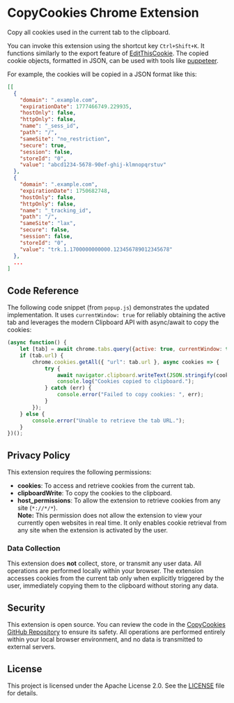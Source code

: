 # CopyCookies Chrome Extension

Copy all cookies used in the current tab to the clipboard.

You can invoke this extension using the shortcut key `Ctrl+Shift+K`. It functions similarly to the export feature of [EditThisCookie](http://editthiscookie.com/). The copied cookie objects, formatted in JSON, can be used with tools like [puppeteer](https://github.com/puppeteer/puppeteer).

For example, the cookies will be copied in a JSON format like this:

```json
[[
  {
    "domain": ".example.com",
    "expirationDate": 1777466749.229935,
    "hostOnly": false,
    "httpOnly": false,
    "name": "_sess_id",
    "path": "/",
    "sameSite": "no_restriction",
    "secure": true,
    "session": false,
    "storeId": "0",
    "value": "abcd1234-5678-90ef-ghij-klmnopqrstuv"
  },
  {
    "domain": ".example.com",
    "expirationDate": 1750682748,
    "hostOnly": false,
    "httpOnly": false,
    "name": "_tracking_id",
    "path": "/",
    "sameSite": "lax",
    "secure": false,
    "session": false,
    "storeId": "0",
    "value": "trk.1.1700000000000.123456789012345678"
  },
  ...
]
```

## Code Reference

The following code snippet (from `popup.js`) demonstrates the updated implementation. It uses `currentWindow: true` for reliably obtaining the active tab and leverages the modern Clipboard API with async/await to copy the cookies:

```js
(async function() {
	let [tab] = await chrome.tabs.query({active: true, currentWindow: true});
	if (tab.url) {
		chrome.cookies.getAll({ "url": tab.url }, async cookies => {
			try {
				await navigator.clipboard.writeText(JSON.stringify(cookies));
				console.log("Cookies copied to clipboard.");
			} catch (err) {
				console.error("Failed to copy cookies: ", err);
			}
		});
	} else {
		console.error("Unable to retrieve the tab URL.");
	}
})();
```

## Privacy Policy

This extension requires the following permissions:

- **cookies**: To access and retrieve cookies from the current tab.
- **clipboardWrite**: To copy the cookies to the clipboard.
- **host_permissions**: To allow the extension to retrieve cookies from any site (`*://*/*`).  
  **Note:** This permission does not allow the extension to view your currently open websites in real time. It only enables cookie retrieval from any site when the extension is activated by the user.

### Data Collection

This extension does **not** collect, store, or transmit any user data. All operations are performed locally within your browser. The extension accesses cookies from the current tab only when explicitly triggered by the user, immediately copying them to the clipboard without storing any data.

## Security

This extension is open source. You can review the code in the [CopyCookies GitHub Repository](https://github.com/sammrai/copycookies.git) to ensure its safety. All operations are performed entirely within your local browser environment, and no data is transmitted to external servers.

## License

This project is licensed under the Apache License 2.0. See the [LICENSE](./LICENSE) file for details.